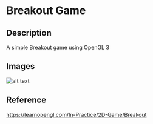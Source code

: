 # Breakout Game

## Description
A simple Breakout game using OpenGL 3

## Images
![alt text](https://learnopengl.com/img/in-practice/breakout/cover.png)

## Reference
https://learnopengl.com/In-Practice/2D-Game/Breakout
